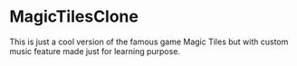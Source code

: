 # MagicTilesClone
 This is just a cool version of the famous game Magic Tiles but with custom music feature made just for learning purpose.
